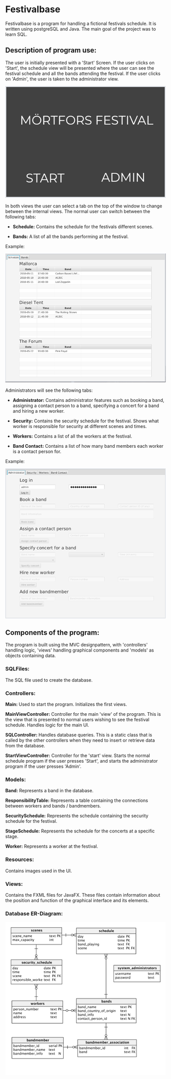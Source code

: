 # Festivalbase
Festivalbase is a program for handling a fictional festivals schedule. It is written using postgreSQL and Java. 
The main goal of the project was to learn SQL. 

## Description of program use:
   The user is initially presented with a 'Start' Screen.
    If the user clicks on 'Start', the schedule view will be presented where
    the user can see the festival schedule and all the bands attending the festival.
    If the user clicks on 'Admin', the user is taken to the administrator view.
    
   ![Start view](./screenshots/festivalbasestart.png)


   In both views the user can select a tab on the top of the window to change between the internal views.
   The normal user can switch between the following tabs:
   * **Schedule:**
        Contains the schedule for the festivals different scenes.
        
   * **Bands:**
        A list of all the bands performing at the festival.
        
   Example:
   
   ![Normal user view](./screenshots/festivalbaseclient.png)

   Administrators will see the following tabs:
   * **Administrator:**
        Contains administrator features such as booking a band,
        assigning a contact person to a band,
        specifying a concert for a band
        and hiring a new worker.

   * **Security:**
        Contains the security schedule for the festival.
        Shows what worker is responsible for security at 
        different scenes and times.

   * **Workers:**
        Contains a list of all the workers at the festival.

   * **Band Contact:**
        Contains a list of how many band members each worker is
        a contact person for.
        
   Example:
   
   ![Admin view](./screenshots/festivalbaseadmin.png)

## Components of the program:
   The program is built using the MVC designpattern, with 'controllers'
   handling logic, 'views' handling graphical components and 'models' 
   as objects containing data.
  
  ### SQLFiles:
   The SQL file used to create the database.

 ### Controllers:
   
**Main:**
            Used to start the program. Initializes the first views.
        
**MainViewController:**
            Controller for the main 'view' of the program.
            This is the view that is presented to normal users
            wishing to see the festival schedule.
            Handles logic for the main UI.

**SQLController:**
            Handles database queries.
            This is a static class that is called by the other controllers
            when they need to insert or retrieve data from the database.

**StartViewController:**
            Controller for the 'start' view. Starts the normal schedule program if
            the user presses 'Start', and starts the administrator program if
            the user presses 'Admin'.

### Models:
   
**Band:**
            Represents a band in the database.

**ResponsibilityTable:**
            Represents a table containing the connections between workers
            and bands / bandmembers.

**SecuritySchedule:**
            Represents the schedule containing the security schedule
            for the festival.

**StageSchedule:**
            Represents the schedule for the concerts at a specific stage.

**Worker:**
            Represents a worker at the festival.


### Resources:
   Contains images used in the UI.

### Views:
   Contains the FXML files for JavaFX.
        These files contain information about the position and function
        of the graphical interface and its elements.

### Database ER-Diagram:
  
![Admin view](./screenshots/ER-diagram.png)
